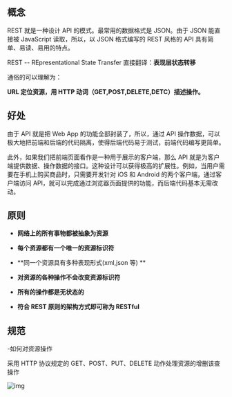 ## 概念

REST 就是一种设计 API 的模式。最常用的数据格式是 JSON。由于 JSON 能直接被 JavaScript 读取，所以，以 JSON 格式编写的 REST 风格的 API 具有简单、易读、易用的特点。

REST -- REpresentational State Transfer 直接翻译：**表现层状态转移**

通俗的可以理解为：

**URL 定位资源，用 HTTP 动词（GET,POST,DELETE,DETC）描述操作。**

## 好处

由于 API 就是把 Web App 的功能全部封装了，所以，通过 API 操作数据，可以极大地把前端和后端的代码隔离，使得后端代码易于测试，前端代码编写更简单。

此外，如果我们把前端页面看作是一种用于展示的客户端，那么 API 就是为客户端提供数据、操作数据的接口。这种设计可以获得极高的扩展性。例如，当用户需要在手机上购买商品时，只需要开发针对 iOS 和 Android 的两个客户端，通过客户端访问 API，就可以完成通过浏览器页面提供的功能，而后端代码基本无需改动。

## 原则

- **网络上的所有事物都被抽象为资源**

- **每个资源都有一个唯一的资源标识符**
- **同一个资源具有多种表现形式(xml,json 等) **

- **对资源的各种操作不会改变资源标识符**

- **所有的操作都是无状态的**

- **符合 REST 原则的架构方式即可称为 RESTful**

## 规范

-如何对资源操作

采用 HTTP 协议规定的 GET、POST、PUT、DELETE 动作处理资源的增删该查操作

![img](//img.joyfred.com/vuepress/lib-web/RESTful.webp)

